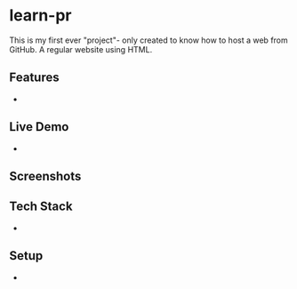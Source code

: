 # learn-pr

This is my first ever "project"- only created to know how to host a web from GitHub.
A regular website using HTML.

## Features
- 

## Live Demo
-

## Screenshots


## Tech Stack
-

## Setup
-
